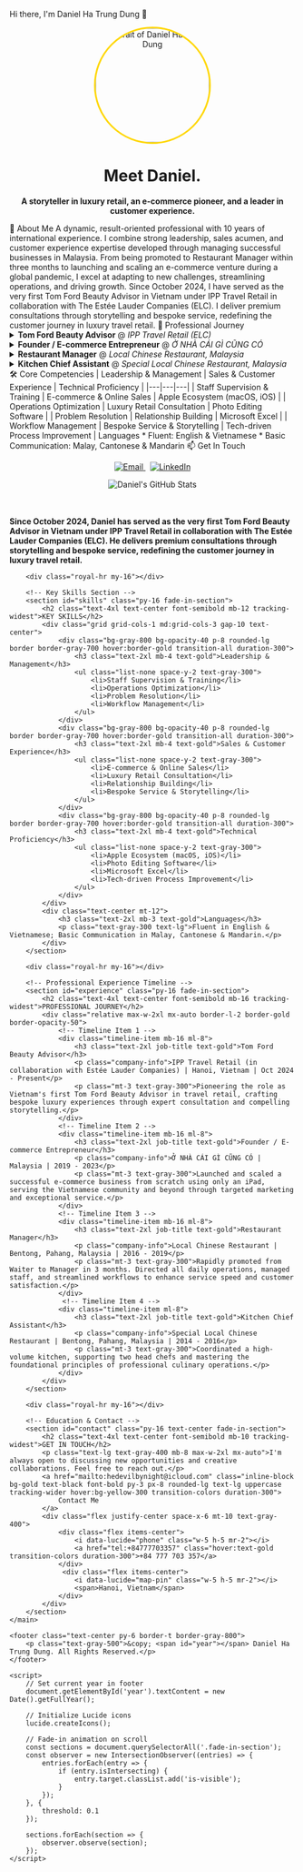 Hi there, I'm Daniel Ha Trung Dung 👋
<p align="center">
<img src="https://i.imgur.com/8Q9gL3r.jpeg" alt="Portrait of Daniel Ha Trung Dung" width="200px" style="border-radius:50%; border: 3px solid #FFD700;"/>
</p>
<h1 align="center">Meet Daniel.</h1>
<p align="center">
<strong>A storyteller in luxury retail, an e-commerce pioneer, and a leader in customer experience.</strong>
</p>
🤵 About Me
A dynamic, result-oriented professional with 10 years of international experience. I combine strong leadership, sales acumen, and customer experience expertise developed through managing successful businesses in Malaysia. From being promoted to Restaurant Manager within three months to launching and scaling an e-commerce venture during a global pandemic, I excel at adapting to new challenges, streamlining operations, and driving growth.
Since October 2024, I have served as the very first Tom Ford Beauty Advisor in Vietnam under IPP Travel Retail in collaboration with The Estée Lauder Companies (ELC). I deliver premium consultations through storytelling and bespoke service, redefining the customer journey in luxury travel retail.
🚀 Professional Journey
<details>
<summary><strong>Tom Ford Beauty Advisor</strong> @ <i>IPP Travel Retail (ELC)</i></summary>
<br>
<ul>
<li><b>Period:</b> Oct 2024 - Present</li>
<li><b>Role:</b> Pioneering the role as Vietnam's first Tom Ford Beauty Advisor in travel retail, crafting bespoke luxury experiences through expert consultation and compelling storytelling.</li>
</ul>
</details>
<details>
<summary><strong>Founder / E-commerce Entrepreneur</strong> @ <i>Ở NHÀ CÁI GÌ CŨNG CÓ</i></summary>
<br>
<ul>
<li><b>Period:</b> 2019 - 2023</li>
<li><b>Role:</b> Launched and scaled a successful e-commerce business from scratch using only an iPad, serving the Vietnamese community and beyond through targeted marketing and exceptional service. Led community aid initiatives, including flood relief in Pahang (2022).</li>
</ul>
</details>
<details>
<summary><strong>Restaurant Manager</strong> @ <i>Local Chinese Restaurant, Malaysia</i></summary>
<br>
<ul>
<li><b>Period:</b> 2016 - 2019</li>
<li><b>Achievement:</b> Rapidly promoted from Waiter to Manager in 3 months for exceptional performance.</li>
<li><b>Role:</b> Directed all daily operations, managed staff, and streamlined workflows to enhance service speed and customer satisfaction.</li>
</ul>
</details>
<details>
<summary><strong>Kitchen Chief Assistant</strong> @ <i>Special Local Chinese Restaurant, Malaysia</i></summary>
<br>
<ul>
<li><b>Period:</b> 2014 - 2016</li>
<li><b>Role:</b> Coordinated a high-volume kitchen, supporting two head chefs and mastering the foundational principles of professional culinary operations.</li>
</ul>
</details>
🛠️ Core Competencies
| Leadership & Management | Sales & Customer Experience | Technical Proficiency |
|---|---|---|
| Staff Supervision & Training | E-commerce & Online Sales | Apple Ecosystem (macOS, iOS) |
| Operations Optimization | Luxury Retail Consultation | Photo Editing Software |
| Problem Resolution | Relationship Building | Microsoft Excel |
| Workflow Management | Bespoke Service & Storytelling | Tech-driven Process Improvement |
Languages
 * Fluent: English & Vietnamese
 * Basic Communication: Malay, Cantonese & Mandarin
📫 Get In Touch
<p align="center">
<a href="mailto:hedevilbynight@icloud.com">
<img src="https://img.shields.io/badge/Email-hedevilbynight@icloud.com-black?style=for-the-badge&logo=icloud&logoColor=white" alt="Email"/>
</a>
&nbsp;
<a href=https://www.linkedin.com/in/h%C3%A0-d%C5%A9ng-7189b1320"> <!-- Thay link LinkedIn của bạn vào đây -->
<img src="https://img.shields.io/badge/LinkedIn-Connect-blue?style=for-the-badge&logo=linkedin&logoColor=white" alt="LinkedIn"/>
</a>
</p>
<p align="center">
<img src="https://github-readme-stats.vercel.app/api?username=bocapxam2195-hash&show_icons=true&theme=dark&border_color=FFD700&text_color=E5E5E5&title_color=FFD700&icon_color=FFD700" alt="Daniel's GitHub Stats" />
</p>
<br><br>
                <strong class="text-gold">Since October 2024, Daniel has served as the very first Tom Ford Beauty Advisor in Vietnam under IPP Travel Retail in collaboration with The Estée Lauder Companies (ELC). He delivers premium consultations through storytelling and bespoke service, redefining the customer journey in luxury travel retail.</strong>
            </p>
        </section>

        <div class="royal-hr my-16"></div>

        <!-- Key Skills Section -->
        <section id="skills" class="py-16 fade-in-section">
            <h2 class="text-4xl text-center font-semibold mb-12 tracking-widest">KEY SKILLS</h2>
            <div class="grid grid-cols-1 md:grid-cols-3 gap-10 text-center">
                <div class="bg-gray-800 bg-opacity-40 p-8 rounded-lg border border-gray-700 hover:border-gold transition-all duration-300">
                    <h3 class="text-2xl mb-4 text-gold">Leadership & Management</h3>
                    <ul class="list-none space-y-2 text-gray-300">
                        <li>Staff Supervision & Training</li>
                        <li>Operations Optimization</li>
                        <li>Problem Resolution</li>
                        <li>Workflow Management</li>
                    </ul>
                </div>
                <div class="bg-gray-800 bg-opacity-40 p-8 rounded-lg border border-gray-700 hover:border-gold transition-all duration-300">
                    <h3 class="text-2xl mb-4 text-gold">Sales & Customer Experience</h3>
                    <ul class="list-none space-y-2 text-gray-300">
                        <li>E-commerce & Online Sales</li>
                        <li>Luxury Retail Consultation</li>
                        <li>Relationship Building</li>
                        <li>Bespoke Service & Storytelling</li>
                    </ul>
                </div>
                <div class="bg-gray-800 bg-opacity-40 p-8 rounded-lg border border-gray-700 hover:border-gold transition-all duration-300">
                    <h3 class="text-2xl mb-4 text-gold">Technical Proficiency</h3>
                    <ul class="list-none space-y-2 text-gray-300">
                        <li>Apple Ecosystem (macOS, iOS)</li>
                        <li>Photo Editing Software</li>
                        <li>Microsoft Excel</li>
                        <li>Tech-driven Process Improvement</li>
                    </ul>
                </div>
            </div>
            <div class="text-center mt-12">
                <h3 class="text-2xl mb-3 text-gold">Languages</h3>
                <p class="text-gray-300 text-lg">Fluent in English & Vietnamese; Basic Communication in Malay, Cantonese & Mandarin.</p>
            </div>
        </section>

        <div class="royal-hr my-16"></div>

        <!-- Professional Experience Timeline -->
        <section id="experience" class="py-16 fade-in-section">
            <h2 class="text-4xl text-center font-semibold mb-16 tracking-widest">PROFESSIONAL JOURNEY</h2>
            <div class="relative max-w-2xl mx-auto border-l-2 border-gold border-opacity-50">
                <!-- Timeline Item 1 -->
                <div class="timeline-item mb-16 ml-8">
                    <h3 class="text-2xl job-title text-gold">Tom Ford Beauty Advisor</h3>
                    <p class="company-info">IPP Travel Retail (in collaboration with Estée Lauder Companies) | Hanoi, Vietnam | Oct 2024 - Present</p>
                    <p class="mt-3 text-gray-300">Pioneering the role as Vietnam's first Tom Ford Beauty Advisor in travel retail, crafting bespoke luxury experiences through expert consultation and compelling storytelling.</p>
                </div>
                <!-- Timeline Item 2 -->
                <div class="timeline-item mb-16 ml-8">
                    <h3 class="text-2xl job-title text-gold">Founder / E-commerce Entrepreneur</h3>
                    <p class="company-info">Ở NHÀ CÁI GÌ CŨNG CÓ | Malaysia | 2019 - 2023</p>
                    <p class="mt-3 text-gray-300">Launched and scaled a successful e-commerce business from scratch using only an iPad, serving the Vietnamese community and beyond through targeted marketing and exceptional service.</p>
                </div>
                <!-- Timeline Item 3 -->
                <div class="timeline-item mb-16 ml-8">
                    <h3 class="text-2xl job-title text-gold">Restaurant Manager</h3>
                    <p class="company-info">Local Chinese Restaurant | Bentong, Pahang, Malaysia | 2016 - 2019</p>
                    <p class="mt-3 text-gray-300">Rapidly promoted from Waiter to Manager in 3 months. Directed all daily operations, managed staff, and streamlined workflows to enhance service speed and customer satisfaction.</p>
                </div>
                 <!-- Timeline Item 4 -->
                <div class="timeline-item ml-8">
                    <h3 class="text-2xl job-title text-gold">Kitchen Chief Assistant</h3>
                    <p class="company-info">Special Local Chinese Restaurant | Bentong, Pahang, Malaysia | 2014 - 2016</p>
                    <p class="mt-3 text-gray-300">Coordinated a high-volume kitchen, supporting two head chefs and mastering the foundational principles of professional culinary operations.</p>
                </div>
            </div>
        </section>
        
        <div class="royal-hr my-16"></div>

        <!-- Education & Contact -->
        <section id="contact" class="py-16 text-center fade-in-section">
            <h2 class="text-4xl text-center font-semibold mb-10 tracking-widest">GET IN TOUCH</h2>
            <p class="text-lg text-gray-400 mb-8 max-w-2xl mx-auto">I'm always open to discussing new opportunities and creative collaborations. Feel free to reach out.</p>
            <a href="mailto:hedevilbynight@icloud.com" class="inline-block bg-gold text-black font-bold py-3 px-8 rounded-lg text-lg uppercase tracking-wider hover:bg-yellow-300 transition-colors duration-300">
                Contact Me
            </a>
            <div class="flex justify-center space-x-6 mt-10 text-gray-400">
                <div class="flex items-center">
                    <i data-lucide="phone" class="w-5 h-5 mr-2"></i>
                    <a href="tel:+84777703357" class="hover:text-gold transition-colors duration-300">+84 777 703 357</a>
                </div>
                 <div class="flex items-center">
                    <i data-lucide="map-pin" class="w-5 h-5 mr-2"></i>
                    <span>Hanoi, Vietnam</span>
                </div>
            </div>
        </section>
    </main>

    <footer class="text-center py-6 border-t border-gray-800">
        <p class="text-gray-500">&copy; <span id="year"></span> Daniel Ha Trung Dung. All Rights Reserved.</p>
    </footer>

    <script>
        // Set current year in footer
        document.getElementById('year').textContent = new Date().getFullYear();

        // Initialize Lucide icons
        lucide.createIcons();

        // Fade-in animation on scroll
        const sections = document.querySelectorAll('.fade-in-section');
        const observer = new IntersectionObserver((entries) => {
            entries.forEach(entry => {
                if (entry.isIntersecting) {
                    entry.target.classList.add('is-visible');
                }
            });
        }, {
            threshold: 0.1
        });

        sections.forEach(section => {
            observer.observe(section);
        });
    </script>
</body>
<Reserved
